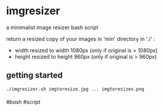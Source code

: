 # imgresizer

a minimalist image resizer bash script

return a resized copy of your images in 'min' directory in './' :
* width resized to width 1080px (only if original is > 1080px)
* height resized to height 960px (only if original is > 960px)

## getting started

```
./imgresizer.sh imgtoresize.jpg ... imgtoresizex.png
```

###### #bash #script

